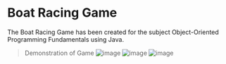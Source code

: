# Boat Racing Game
The Boat Racing Game has been created for the subject Object-Oriented Programming Fundamentals using Java. 

> Demonstration of Game
![image](https://user-images.githubusercontent.com/106059007/210691515-5105f406-e1cf-464d-b7c7-e0debbc156c4.png)
![image](https://user-images.githubusercontent.com/106059007/210691541-9e958040-99bc-4b0e-8416-0659f1c04690.png)
![image](https://user-images.githubusercontent.com/106059007/210691608-e1052238-7f95-4760-b208-53c65b30e269.png)
